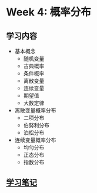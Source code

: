 # Week 4: 概率分布

## 学习内容

- 基本概念
  - 随机变量
  - 古典概率
  - 条件概率
  - 离散变量
  - 连续变量
  - 期望值
  - 大数定律
- 离散变量概率分布
  - 二项分布
  - 伯努利分布
  - 泊松分布
- 连续变量概率分布
  - 均匀分布
  - 正态分布
  - 指数分布

##  [学习笔记](https://github.com/AeneasZhu/LearningStatsGroup/blob/master/week4/week4.ipynb)